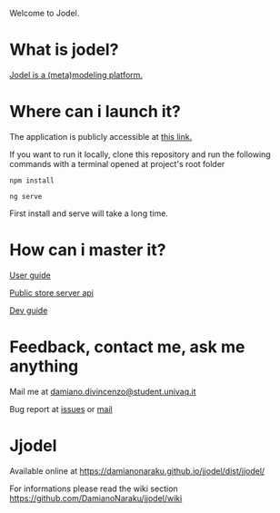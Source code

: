 Welcome to Jodel.



# What is jodel?
[Jodel is a (meta)modeling platform.](./wiki/What-is-jodel)



# Where can i launch it?
The application is publicly accessible at [this link.](https://damianonaraku.github.io/jjodel/dist/jjodel/)

If you want to run it locally, clone this repository and run the following commands with a terminal opened at project's root folder

`npm install`

`ng serve`

First install and serve will take a long time.



# How can i master it?
[User guide](./User-guide-summary)

[Public store server api](./wiki/Developer-guide-summary)

[Dev guide](/wiki/Developer-guide-summary)

# Feedback, contact me, ask me anything
Mail me at [damiano.divincenzo@student.univaq.it](mailto:damiano.divincenzo@student.univaq.it?subject=Jodel%20-%20)

Bug report at [issues](./issues/new) or [mail](mailto:damiano.divincenzo@student.univaq.it?subject=Jodel%20bug%20report%20-%20)


# Jjodel

Available online at https://damianonaraku.github.io/jjodel/dist/jjodel/

For informations please read the wiki section
https://github.com/DamianoNaraku/jjodel/wiki
